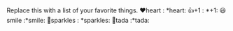 Replace this with a list of your favorite things.
❤heart : *heart:
👍+1 :  *+1:
😃smile :*smile:
🌟sparkles : *sparkles:
🎉tada	:*tada:
